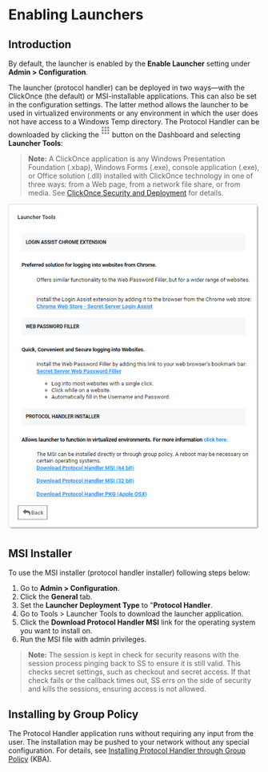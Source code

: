 



# Enabling Launchers

## Introduction

By default, the launcher is enabled by the **Enable Launcher** setting under **Admin > Configuration**.

The launcher (protocol handler) can be deployed in two ways—with the ClickOnce (the default) or MSI-installable applications. This can also be set in the configuration settings. The latter method allows the launcher to be used in virtualized environments or any environment in which the user does not have access to a Windows Temp directory. The Protocol Handler can be downloaded by clicking the ![1557174423911](images/1557174423911.png) button on the Dashboard and selecting **Launcher Tools**:

> **Note:** A ClickOnce application is any Windows Presentation Foundation (.xbap), Windows Forms (.exe), console application (.exe), or Office solution (.dll) installed with ClickOnce technology in one of three ways: from a Web page, from a network file share, or from media. See [ClickOnce Security and Deployment](https://docs.microsoft.com/en-us/visualstudio/deployment/clickonce-security-and-deployment?view=vs-2019) for details.

![1557176888609](images/1557176888609.png)

## MSI Installer

 To use the MSI installer (protocol handler installer) following steps below:

1. Go to **Admin \> Configuration**.
1. Click the **General** tab.
1. Set the **Launcher Deployment Type** to "**Protocol Handler**. 
1. Go to Tools \> Launcher Tools to download the launcher application.
1. Click the **Download Protocol Handler MSI** link for the operating system you want to install on.  
1. Run the MSI file with admin privileges.

> **Note:** The session is kept in check for security reasons with the session process pinging back to SS to ensure it is still valid. This checks secret settings, such as checkout and secret access.  If that check fails or the callback times out, SS errs on the side of security and kills the sessions, ensuring access is not allowed. 

## Installing by Group Policy

The Protocol Handler application runs without requiring any input from the user. The installation may be pushed to your network without any special configuration. For details, see [Installing Protocol Handler through Group Policy](http://support.thycotic.com/KB/a372/installing-protocol-handler-through-group-policy-server-2008.aspx) (KBA).

 